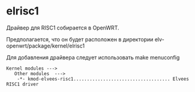# elrisc1

Драйвер для RISC1 собирается в OpenWRT.

Предполагается, что он будет расположен в директории
elv-openwrt/package/kernel/elrisc1

Для добавления драйвера следует использовать make menuconfig
```
Kernel modules --->
   Other modules  --->
    -*- kmod-elvees-risc1.................................... Elvees RISC1 driver
```

